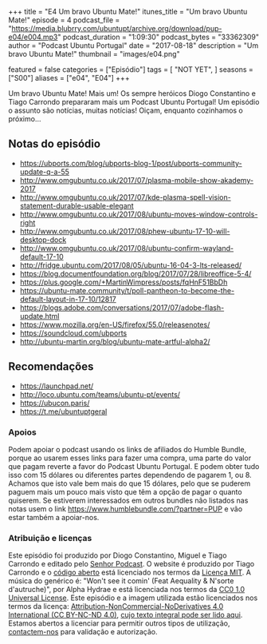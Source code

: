 +++
title = "E4 Um bravo Ubuntu Mate!"
itunes_title = "Um bravo Ubuntu Mate!"
episode = 4
podcast_file = "https://media.blubrry.com/ubuntupt/archive.org/download/pup-e04/e004.mp3"
podcast_duration = "1:09:30"
podcast_bytes = "33362309"
author = "Podcast Ubuntu Portugal"
date = "2017-08-18"
description = "Um bravo Ubuntu Mate!"
thumbnail = "images/e04.png"

featured = false
categories = ["Episódio"]
tags = [
  "NOT YET",
]
seasons = ["S00"]
aliases = ["e04", "E04"]
+++

Um bravo Ubuntu Mate!
Mais um!
Os sempre heróicos Diogo Constantino e Tiago Carrondo prepararam mais um Podcast Ubuntu Portugal!
Um episódio o assunto são notícias, muitas notícias!
Oiçam, enquanto cozinhamos o próximo…

## Notas do episódio
* https://ubports.com/blog/ubports-blog-1/post/ubports-community-update-q-a-55
* http://www.omgubuntu.co.uk/2017/07/plasma-mobile-show-akademy-2017
* http://www.omgubuntu.co.uk/2017/07/kde-plasma-spell-vision-statement-durable-usable-elegant
* http://www.omgubuntu.co.uk/2017/08/ubuntu-moves-window-controls-right
* http://www.omgubuntu.co.uk/2017/08/phew-ubuntu-17-10-will-desktop-dock
* http://www.omgubuntu.co.uk/2017/08/ubuntu-confirm-wayland-default-17-10
* http://fridge.ubuntu.com/2017/08/05/ubuntu-16-04-3-lts-released/
* https://blog.documentfoundation.org/blog/2017/07/28/libreoffice-5-4/
* https://plus.google.com/+MartinWimpress/posts/fqHnF51BbDh
* https://ubuntu-mate.community/t/poll-pantheon-to-become-the-default-layout-in-17-10/12817
* https://blogs.adobe.com/conversations/2017/07/adobe-flash-update.html
* https://www.mozilla.org/en-US/firefox/55.0/releasenotes/
* https://soundcloud.com/ubports
* http://ubuntu-martin.org/blog/ubuntu-mate-artful-alpha2/

## Recomendações
* https://launchpad.net/
* http://loco.ubuntu.com/teams/ubuntu-pt/events/
* https://ubucon.paris/
* https://t.me/ubuntuptgeral


### Apoios
Podem apoiar o podcast usando os links de afiliados do Humble Bundle, porque ao usarem esses links para fazer uma compra, uma parte do valor que pagam reverte a favor do Podcast Ubuntu Portugal.
E podem obter tudo isso com 15 dólares ou diferentes partes dependendo de pagarem 1, ou 8.
Achamos que isto vale bem mais do que 15 dólares, pelo que se puderem paguem mais um pouco mais visto que têm a opção de pagar o quanto quiserem.
Se estiverem interessados em outros bundles não listados nas notas usem o link https://www.humblebundle.com/?partner=PUP e vão estar também a apoiar-nos.

### Atribuição e licenças
Este episódio foi produzido por Diogo Constantino, Miguel e Tiago Carrondo e editado pelo [Senhor Podcast](https://senhorpodcast.pt/).
O website é produzido por Tiago Carrondo e o [código aberto](https://gitlab.com/podcastubuntuportugal/website) está licenciado nos termos da [Licença MIT](https://gitlab.com/podcastubuntuportugal/website/main/LICENSE).
A música do genérico é: "Won't see it comin' (Feat Aequality & N'sorte d'autruche)", por Alpha Hydrae e está licenciada nos termos da [CC0 1.0 Universal License](https://creativecommons.org/publicdomain/zero/1.0/).
Este episódio e a imagem utilizada estão licenciados nos termos da licença: [Attribution-NonCommercial-NoDerivatives 4.0 International (CC BY-NC-ND 4.0)](https://creativecommons.org/licenses/by-nc-nd/4.0/), [cujo texto integral pode ser lido aqui](https://creativecommons.org/licenses/by-nc-nd/4.0/legalcode). Estamos abertos a licenciar para permitir outros tipos de utilização, [contactem-nos](https://podcastubuntuportugal.org/contactos) para validação e autorização.

